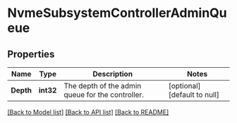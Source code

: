 # NvmeSubsystemControllerAdminQueue

## Properties
Name | Type | Description | Notes
------------ | ------------- | ------------- | -------------
**Depth** | **int32** | The depth of the admin queue for the controller.  | [optional] [default to null]

[[Back to Model list]](../README.md#documentation-for-models) [[Back to API list]](../README.md#documentation-for-api-endpoints) [[Back to README]](../README.md)


